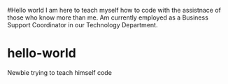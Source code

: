#Hello world
I am here to teach myself how to code with the assistnace of those who know more than me. Am currently employed as a Business Support Coordinator in our Technology Department.
# hello-world
Newbie trying to teach himself code
